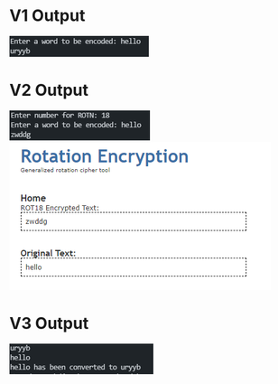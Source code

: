 # V1 Output
![Output](outputs/v1_output.PNG?raw=true)

# V2 Output
![Output](outputs/v2_output.PNG?raw=true)
![Output](outputs/v2_output_verification.PNG?raw=true)

# V3 Output
![Output](outputs/v3_output.PNG?raw=true)